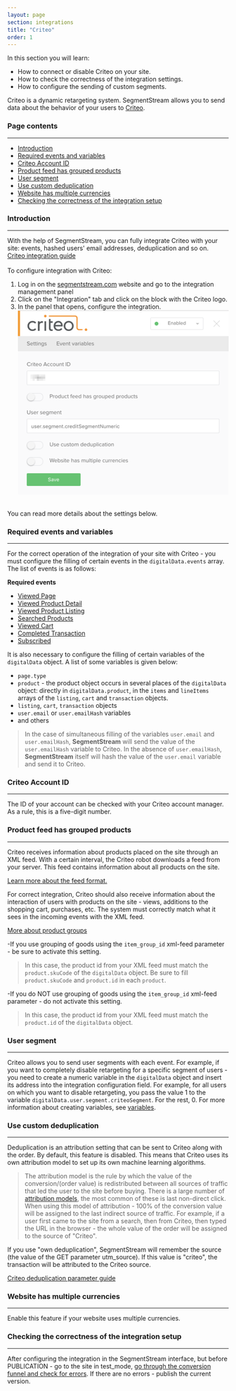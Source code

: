 ```yaml
---
layout: page
section: integrations
title: "Criteo"
order: 1
---
```


In this section you will learn:
* How to connect or disable Criteo on your site.
* How to check the correctness of the integration settings.
* How to configure the sending of custom segments.

Criteo is a dynamic retargeting system. SegmentStream allows you to send data about the behavior of your users to [Criteo](https://criteo.com/).

### Page contents
------
<ul class="page-navigation">
  <li><a href="#introduction">Introduction</a></li>
  <li><a href="#requiredEventsAndVariables">Required events and variables</a></li>
  <li><a href="#criteoAccountID">Criteo Account ID</a></li>
  <li><a href="#productFeed">Product feed has grouped products</a></li>
  <li><a href="#userSegment">User segment</a></li>
  <li><a href="#customDeduplication">Use custom deduplication</a></li>
  <li><a href="#multipleCurrencies">Website has multiple currencies</a></li>
  <li><a href="#correctnessIntegrationSetup">Checking the correctness of the integration setup</a></li>
</ul>

### <a name="introduction"></a>Introduction
------
With the help of SegmentStream, you can fully integrate Criteo with your site: events, hashed users' email addresses, deduplication and so on. <br />
[Criteo integration guide](https://support.criteo.com/hc/en-us/sections/200972171-%D0%9A%D0%B0%D0%BA-%D0%B2%D0%BD%D0%B5%D0%B4%D1%80%D0%B8%D1%82%D1%8C-Criteo-OneTag) <br/><br/>
To configure integration with Criteo:
1. Log in on the [segmentstream.com](https://admin.segmentstream.com/) website and go to the integration management panel
2. Click on the "Integration" tab and click on the block with the Criteo logo.
3. In the panel that opens, configure the integration.
![](/img/integrations.criteo.settings.png)
<br />
You can read more details about the settings below.

### <a name="requiredEventsAndVariables"></a>Required events and variables
------
For the correct operation of the integration of your site with Criteo - you must configure the filling of certain events in the `digitalData.events` array. The list of events is as follows:

**Required events**
* [Viewed Page](/events/viewed-page)
* [Viewed Product Detail](/events/viewed-product-detail)
* [Viewed Product Listing](/events/viewed-product-listing)
* [Searched Products](/events/searched-products)
* [Viewed Cart](/events/searched-products)
* [Completed Transaction](/events/completed-transaction)
* [Subscribed](/events/subscribed)

It is also necessary to configure the filling of certain variables of the `digitalData` object. A list of some variables is given below:
* `page.type`
* `product` - the product object occurs in several places of the `digitalData` object: directly in `digitalData.product`, in the `items` and `lineItems` arrays of the `listing`, `cart` and `transaction` objects.
* `listing`, `cart`, `transaction` objects
* `user.email` or `user.emailHash` variables
* and others

> In the case of simultaneous filling of the variables `user.email` and` user.emailHash`, **SegmentStream** will send the value of the `user.emailHash` variable to Criteo. In the absence of `user.emailHash`, **SegmentStream** itself will hash the value of the `user.email` variable and send it to Criteo.

### <a name="criteoAccountID"></a>Criteo Account ID
------
The ID of your account can be checked with your Criteo account manager. As a rule, this is a five-digit number.

### <a name="productFeed"></a>Product feed has grouped products
------
Criteo receives information about products placed on the site through an XML feed. With a certain interval, the Criteo robot downloads a feed from your server. This feed contains information about all products on the site.

[Learn more about the feed format.](https://support.google.com/merchants/answer/7052112)

For correct integration, Criteo should also receive information about the interaction of users with products on the site - views, additions to the shopping cart, purchases, etc. The system must correctly match what it sees in the incoming events with the XML feed.

[More about product groups](https://support.google.com/merchants/answer/6324507)

-If you use grouping of goods using the `item_group_id` xml-feed parameter - be sure to activate this setting.
  >In this case, the product id from your XML feed must match the `product.skuCode` of the `digitalData` object. Be sure to fill `product.skuCode` and `product.id` in each `product`.

 -If you do NOT use grouping of goods using the `item_group_id` xml-feed parameter - do not activate this setting.
  >In this case, the product id from your XML feed must match the `product.id` of the `digitalData` object.

### <a name="userSegment"></a>User segment
------
Criteo allows you to send user segments with each event. For example, if you want to completely disable retargeting for a specific segment of users - you need to create a numeric variable in the `digitalData` object and insert its address into the integration configuration field.
For example, for all users on which you want to disable retargeting, you pass the value 1 to the variable `digitalData.user.segment.criteoSegment`. For the rest, 0.
For more information about creating variables, see [variables](/for-analyst/variables).

### <a name="customDeduplication"></a>Use custom deduplication
------
Deduplication is an attribution setting that can be sent to Criteo along with the order. By default, this feature is disabled. This means that Criteo uses its own attribution model to set up its own machine learning algorithms.
> The attribution model is the rule by which the value of the conversion/(order value) is redistributed between all sources of traffic that led the user to the site before buying. There is a large number of [attribution models](https://support.google.com/analytics/answer/1665189?hl=en), the most common of these is last non-direct click. When using this model of attribution - 100% of the conversion value will be assigned to the last indirect source of traffic. For example, if a user first came to the site from a search, then from Criteo, then typed the URL in the browser - the whole value of the order will be assigned to the source of "Criteo".

If you use "own deduplication", SegmentStream will remember the source (the value of the GET parameter utm_source). If this value is "criteo", the transaction will be attributed to the Criteo source.

[Criteo deduplication parameter guide](https://support.criteo.com/hc/en-us/articles/205573701-%D0%9F%D0%B0%D1%80%D0%B0%D0%BC%D0%B5%D1%82%D1%80-%D0%B4%D0%B5%D0%B4%D1%83%D0%BF%D0%BB%D0%B8%D0%BA%D0%B0%D1%86%D0%B8%D0%B8)

### <a name="multipleCurrencies"></a>Website has multiple currencies
------
Enable this feature if your website uses multiple currencies.

### <a name="correctnessIntegrationSetup"></a>Checking the correctness of the integration setup
------
After configuring the integration in the SegmentStream interface, but before PUBLICATION - go to the site in test_mode, [go through the conversion funnel and check for errors](/for-analyst/integrations#eventVariables).
If there are no errors - publish the current version.
